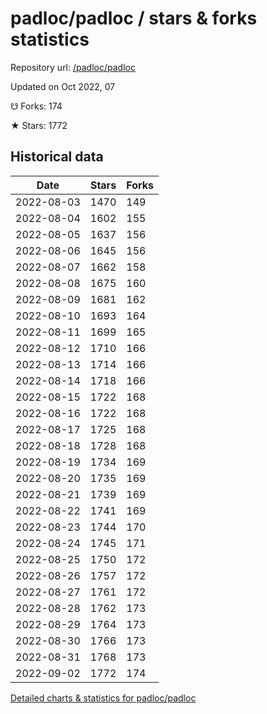 # padloc/padloc / stars & forks statistics

Repository url: [/padloc/padloc](https://github.com/padloc/padloc)

Updated on Oct 2022, 07

☋ Forks: 174

★ Stars: 1772

## Historical data
| Date | Stars | Forks |
|------|-------|-------|
| 2022-08-03 | 1470 | 149 | 
| 2022-08-04 | 1602 | 155 | 
| 2022-08-05 | 1637 | 156 | 
| 2022-08-06 | 1645 | 156 | 
| 2022-08-07 | 1662 | 158 | 
| 2022-08-08 | 1675 | 160 | 
| 2022-08-09 | 1681 | 162 | 
| 2022-08-10 | 1693 | 164 | 
| 2022-08-11 | 1699 | 165 | 
| 2022-08-12 | 1710 | 166 | 
| 2022-08-13 | 1714 | 166 | 
| 2022-08-14 | 1718 | 166 | 
| 2022-08-15 | 1722 | 168 | 
| 2022-08-16 | 1722 | 168 | 
| 2022-08-17 | 1725 | 168 | 
| 2022-08-18 | 1728 | 168 | 
| 2022-08-19 | 1734 | 169 | 
| 2022-08-20 | 1735 | 169 | 
| 2022-08-21 | 1739 | 169 | 
| 2022-08-22 | 1741 | 169 | 
| 2022-08-23 | 1744 | 170 | 
| 2022-08-24 | 1745 | 171 | 
| 2022-08-25 | 1750 | 172 | 
| 2022-08-26 | 1757 | 172 | 
| 2022-08-27 | 1761 | 172 | 
| 2022-08-28 | 1762 | 173 | 
| 2022-08-29 | 1764 | 173 | 
| 2022-08-30 | 1766 | 173 | 
| 2022-08-31 | 1768 | 173 | 
| 2022-09-02 | 1772 | 174 | 


[Detailed charts & statistics for padloc/padloc](https://reviewgithub.com/rep/padloc/padloc)
